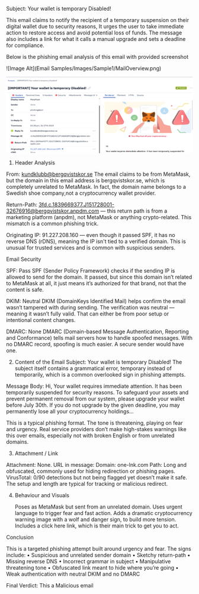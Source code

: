 Subject: Your wallet is temporary Disabled!

This email claims to notify the recipient of a temporary suspension on their digital wallet due to security reasons, It urges the user to take immediate action to restore access and avoid potential loss of funds. 
The message also includes a link for what it calls a manual upgrade and sets a deadline for compliance.

Below is the phishing email analysis of this email with provided screenshot

![Image Alt](Email Samples/Images/Sample1/MailOverview.png)

![Image Alt](Images/Sample1/MailOverview.png)


1. Header Analysis

From: kundklubb@bergqvistskor.se
The email claims to be from MetaMask, but the domain in this email address is bergqvistskor.se, which is completely unrelated to MetaMask. In fact, the domain name belongs to a Swedish shoe company,not a cryptocurrency wallet provider.

 
Return-Path:
3fd.c.1839669377.J151728001-32676916@bergqvistskor.anpdm.com — this return path is from a marketing platform (anpdm), not MetaMask or anything crypto-related. This mismatch is a common phishing trick.
 
Originating IP:
91.227.208.160 — even though it passed SPF, it has no reverse DNS (rDNS), meaning the IP isn't tied to a verified domain. This is unusual for trusted services and is common with suspicious senders.


	




Email Security
 
SPF: Pass
SPF (Sender Policy Framework) checks if the sending IP is allowed to send for the domain. It passed, but since this domain isn’t related to MetaMask at all, it just means it’s authorized for that brand, not that the content is safe.

DKIM:  Neutral
DKIM (DomainKeys Identified Mail) helps confirm the email wasn’t tampered with during sending. The verification was neutral — meaning it wasn’t fully valid. That can either be from poor setup or intentional content changes.

DMARC:  None
DMARC (Domain-based Message Authentication, Reporting and Conformance) tells mail servers how to handle spoofed messages. With no DMARC record, spoofing is much easier. A secure sender would have one.


2. Content of the Email
Subject: Your wallet is temporary Disabled!
The subject itself contains a grammatical error, temporary instead of temporarily, which is a common overlooked sign in phishing attempts.

Message Body:
Hi,
Your wallet requires immediate attention. It has been temporarily suspended for security reasons. To safeguard your assets and prevent permanent removal from our system, please upgrade your wallet before July 30th.
If you do not upgrade by the given deadline, you may permanently lose all your cryptocurrency holdings...

This is a typical phishing format. The tone is threatening, playing on fear and urgency. 
Real service providers don’t make high-stakes warnings like this over emails, especially not with broken English or from unrelated domains.
 






3. Attachment / Link

Attachment: None.
URL in message:
Domain: one-lnk.com
Path: Long and obfuscated, commonly used for hiding redirection or phishing pages.
VirusTotal: 0/90 detections but not being flagged yet doesn’t make it safe. The setup and length are typical for tracking or malicious redirect.
 

 4. Behaviour and Visuals

	Poses as MetaMask but sent from an unrelated domain.
	Uses urgent language to trigger fear and fast action.
	Adds a dramatic cryptocurrency warning image with a wolf and danger sign, to build more tension.
  Includes a click here link, which is their main trick to get you to act.

Conclusion

This is a targeted phishing attempt built around urgency and fear. The signs include:
• Suspicious and unrelated sender domain
•	Sketchy return-path
•	Missing reverse DNS
•	Incorrect grammar in subject
•	Manipulative threatening tone
•	Obfuscated link meant to hide where you’re going
•	Weak authentication with neutral DKIM and no DMARC

Final Verdict:  This a Malicious email
